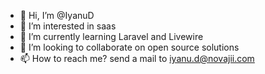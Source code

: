 - 👋 Hi, I’m @IyanuD
- 👀 I’m interested in saas
- 🌱 I’m currently learning Laravel and Livewire
- 💞️ I’m looking to collaborate on open source solutions
- 📫 How to reach me? send a mail to iyanu.d@novajii.com

<!---
IyanuD/IyanuD is a ✨ special ✨ repository because its `README.md` (this file) appears on your GitHub profile.
You can click the Preview link to take a look at your changes.
--->
